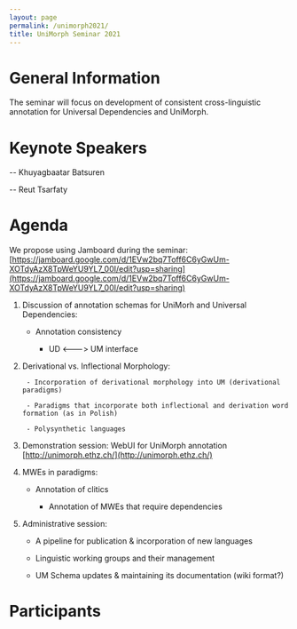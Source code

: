 ```yaml
---
layout: page
permalink: /unimorph2021/
title: UniMorph Seminar 2021
---
```


# General Information
The seminar will focus on development of consistent cross-linguistic annotation for Universal Dependencies and UniMorph. 




# Keynote Speakers

-- Khuyagbaatar Batsuren

-- Reut Tsarfaty

# Agenda

We propose using Jamboard during the seminar: [https://jamboard.google.com/d/1EVw2bq7Toff6C6yGwUm-XOTdyAzX8TpWeYU9YL7_00I/edit?usp=sharing](https://jamboard.google.com/d/1EVw2bq7Toff6C6yGwUm-XOTdyAzX8TpWeYU9YL7_00I/edit?usp=sharing)

1. Discussion of annotation schemas for UniMorh and Universal Dependencies:

	- Annotation consistency

        - UD <---> UM interface


2. Derivational vs. Inflectional Morphology:

        - Incorporation of derivational morphology into UM (derivational paradigms)

        - Paradigms that incorporate both inflectional and derivation word formation (as in Polish)

        - Polysynthetic languages

3. Demonstration session:  WebUI for UniMorph annotation [http://unimorph.ethz.ch/](http://unimorph.ethz.ch/)

4. MWEs in paradigms:

	- Annotation of clitics

        - Annotation of MWEs that require dependencies

5. Administrative session:

   - A pipeline for publication & incorporation of new languages

   - Linguistic working groups and their management

   - UM Schema updates & maintaining its documentation (wiki format?)

# Participants


